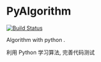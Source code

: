 # PyAlgorithm
<a href="https://travis-ci.org/joway/PyAlgorithm"><img src="https://travis-ci.org/joway/PyAlgorithm.svg?branch=master" alt="Build Status"></a>


Algorithm with python .

利用 Python 学习算法, 完善代码测试
